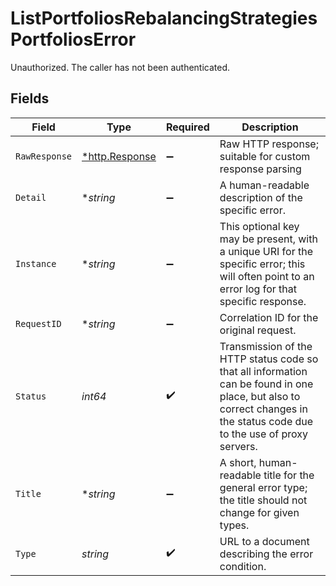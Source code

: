# ListPortfoliosRebalancingStrategiesPortfoliosError

Unauthorized. The caller has not been authenticated.


## Fields

| Field                                                                                                                                                                   | Type                                                                                                                                                                    | Required                                                                                                                                                                | Description                                                                                                                                                             |
| ----------------------------------------------------------------------------------------------------------------------------------------------------------------------- | ----------------------------------------------------------------------------------------------------------------------------------------------------------------------- | ----------------------------------------------------------------------------------------------------------------------------------------------------------------------- | ----------------------------------------------------------------------------------------------------------------------------------------------------------------------- |
| `RawResponse`                                                                                                                                                           | [*http.Response](https://pkg.go.dev/net/http#Response)                                                                                                                  | :heavy_minus_sign:                                                                                                                                                      | Raw HTTP response; suitable for custom response parsing                                                                                                                 |
| `Detail`                                                                                                                                                                | **string*                                                                                                                                                               | :heavy_minus_sign:                                                                                                                                                      | A human-readable description of the specific error.                                                                                                                     |
| `Instance`                                                                                                                                                              | **string*                                                                                                                                                               | :heavy_minus_sign:                                                                                                                                                      | This optional key may be present, with a unique URI for the specific error; this will often point to an error log for that specific response.                           |
| `RequestID`                                                                                                                                                             | **string*                                                                                                                                                               | :heavy_minus_sign:                                                                                                                                                      | Correlation ID for the original request.                                                                                                                                |
| `Status`                                                                                                                                                                | *int64*                                                                                                                                                                 | :heavy_check_mark:                                                                                                                                                      | Transmission of the HTTP status code so that all information can be found in one place, but also to correct changes in the status code due to the use of proxy servers. |
| `Title`                                                                                                                                                                 | **string*                                                                                                                                                               | :heavy_minus_sign:                                                                                                                                                      | A short, human-readable title for the general error type; the title should not change for given types.                                                                  |
| `Type`                                                                                                                                                                  | *string*                                                                                                                                                                | :heavy_check_mark:                                                                                                                                                      | URL to a document describing the error condition.                                                                                                                       |